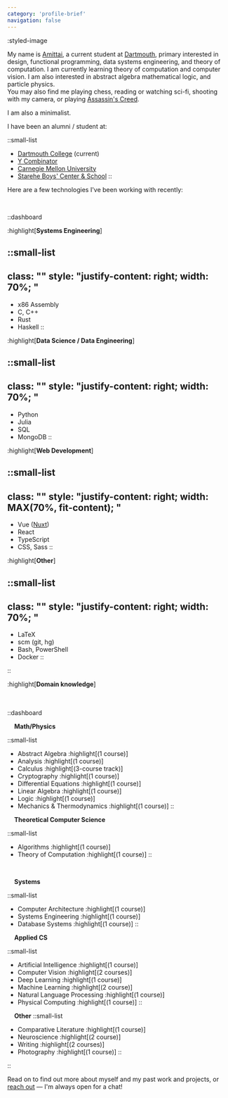 ```yaml
---
category: 'profile-brief'
navigation: false
---
```


:styled-image

My name is [Amittai][amittai],
a current student at [Dartmouth][dartmouth],
primary interested in design, functional programming, data systems engineering, and theory of computation.
I am currently learning theory of computation and computer vision.
I am also interested in abstract algebra mathematical logic, and particle physics.  
You may also find me playing chess, reading or watching sci-fi, shooting with my camera,
or playing [Assassin's Creed][assassins-creed].

I am also a minimalist.

I have been an alumni / student at:

::small-list
- [Dartmouth College][dartmouth] (current)
- [Y Combinator][yc]
- [Carnegie Mellon University][cmu]
- [Starehe Boys' Center & School][starehe]
::

Here are a few technologies I've been working with recently:

<br />
<!-- force a new line here!!  -->


::dashboard
<div>

:highlight[**Systems Engineering**]

::small-list
---
class: ""
style: "justify-content: right; width: 70%; "
---
  - x86 Assembly
  - C, C++
  - Rust
  - Haskell
::

</div>
<div>

:highlight[**Data Science / Data Engineering**]

::small-list
---
class: ""
style: "justify-content: right; width: 70%; "
---
  - Python
  - Julia
  - SQL
  - MongoDB
::

</div>

<div>

:highlight[**Web Development**]

::small-list
---
class: ""
style: "justify-content: right; width: MAX(70%, fit-content); "
---
  - Vue ([Nuxt][nuxt])
  - React
  - TypeScript
  - CSS, Sass
::

</div>

<div>

:highlight[**Other**]

::small-list
---
class: ""
style: "justify-content: right; width: 70%; "
---
  - LaTeX
  - scm (git, hg)
  - Bash, PowerShell
  - Docker
::
</div>

::

<div style="padding-bottom: 20px;">

:highlight[**Domain knowledge**]
</div>

::dashboard

<div style="grid-row-end: span 2;">

&nbsp; &nbsp; **Math/Physics**

::small-list
  - Abstract Algebra :highlight[(1 course)]
  - Analysis :highlight[(1 course)]
  - Calculus :highlight[(3-course track)]
  - Cryptography :highlight[(1 course)]
  - Differential Equations :highlight[(1 course)]
  - Linear Algebra :highlight[(1 course)]
  - Logic :highlight[(1 course)]
  - Mechanics & Thermodynamics :highlight[(1 course)]
::
</div>

<div>

&nbsp; &nbsp; **Theoretical Computer Science**

::small-list
  - Algorithms :highlight[(1 course)]
  - Theory of Computation :highlight[(1 course)]
::
</div>

<div>

&nbsp; &nbsp;

&nbsp; &nbsp; **Systems**

::small-list
  - Computer Architecture :highlight[(1 course)]
  - Systems Engineering :highlight[(1 course)]
  - Database Systems :highlight[(1 course)]
::
</div>

<div>

&nbsp; &nbsp; **Applied CS**

::small-list
  - Artificial Intelligence :highlight[(1 course)]
  - Computer Vision :highlight[(2 courses)]
  - Deep Learning :highlight[(1 course)]
  - Machine Learning :highlight[(2 course)]
  - Natural Language Processing :highlight[(1 course)]
  - Physical Computing :highlight[(1 course)]
::
</div>

<div>

&nbsp; &nbsp; **Other**
::small-list
  - Comparative Literature :highlight[(1 course)]
  - Neuroscience :highlight[(2 course)]
  - Writing :highlight[(2 courses)]
  - Photography :highlight[(1 course)]
::
</div>
::

Read on to find out more about myself and my past work and projects,
or [reach out][contact] &mdash; I'm always open for a chat!

[amittai]:                  https://en.wikipedia.org/wiki/Amittai
[altair]:                   https://www.thebump.com/b/altair-baby-name
[haskell]:                  https://www.haskell.org/
[assassins-creed]:          https://www.ubisoft.com/en-us/game/assassins-creed
[assassins-creed-origins]:  https://www.ubisoft.com/en-us/game/assassins-creed/origins
[nuxt]:                     https://nuxtjs.org/
[dartmouth]:                https://home.dartmouth.edu/
[kenya]:                    https://www.bbc.com/news/world-africa-13681341
[starehe]:                  https://www.stareheboyscentre.ac.ke/sbc/
[yc]:                       https://www.startupschool.org/
[cmu]:                      https://www.cs.cmu.edu/
[contact]:                  mailto:amittaijoel@outlook.com
